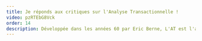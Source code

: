 ```yaml
---
title: Je réponds aux critiques sur l'Analyse Transactionnelle !
video: pzRTEbG8Vck
order: 14
description: Développée dans les années 60 par Eric Berne, L'AT est l'approche psy préférée de Catherine. Peu connue en France elle, l'AT est pourtant critiquée. Elle est parfois accusée d'être une pseudo science, de ne pas être prouvée scientifiquement, voir même d'être dangereuse. Qu'en est-il vraiment ?   
---
```

